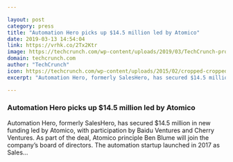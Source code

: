 ```yaml
---

layout: post
category: press
title: "Automation Hero picks up $14.5 million led by Atomico"
date: 2019-03-13 14:54:04
link: https://vrhk.co/2Tx2Ktr
image: https://techcrunch.com/wp-content/uploads/2019/03/TechCrunch-product-flow-studio.jpg?w=509
domain: techcrunch.com
author: "TechCrunch"
icon: https://techcrunch.com/wp-content/uploads/2015/02/cropped-cropped-favicon-gradient.png?w=180
excerpt: "Automation Hero, formerly SalesHero, has secured $14.5 million in new funding led by Atomico, with participation by Baidu Ventures and Cherry Ventures. As part of the deal, Atomico principle Ben Blume will join the company’s board of directors. The automation startup launched in 2017 as Sales…"

---
```


### Automation Hero picks up $14.5 million led by Atomico

Automation Hero, formerly SalesHero, has secured $14.5 million in new funding led by Atomico, with participation by Baidu Ventures and Cherry Ventures. As part of the deal, Atomico principle Ben Blume will join the company’s board of directors. The automation startup launched in 2017 as Sales…